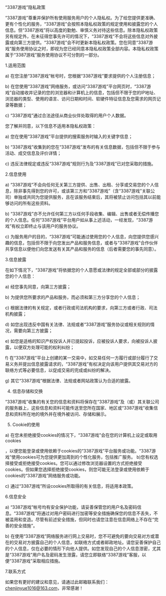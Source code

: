 “3387游戏”隐私政策


“3387游戏”尊重并保护所有使用服务用户的个人隐私权。为了给您提供更准确、更有个性化的服务，“3387游戏”会按照本隐私权政策的规定使用和披露您的个人信息。但“3387游戏”将以高度的勤勉、审慎义务对待这些信息。除本隐私权政策另有规定外，在未征得您事先许可的情况下，“3387游戏”不会将这些信息对外披露或向第三方提供。“3387游戏”会不时更新本隐私权政策。您在同意“3387游戏”服务使用协议之时，即视为您已经同意本隐私权政策全部内容。本隐私权政策属于“3387游戏”服务使用协议不可分割的一部分。

1.适用范围

a) 在您注册“3387游戏”帐号时，您根据“3387游戏”要求提供的个人注册信息；

b) 在您使用“3387游戏”网络服务，或访问“3387游戏”平台网页时，“3387游戏”自动接收并记录的您的浏览器和计算机上的信息，包括但不限于您的IP地址、浏览器的类型、使用的语言、访问日期和时间、软硬件特征信息及您需求的网页记录等数据；

c) “3387游戏”通过合法途径从商业伙伴处取得的用户个人数据。

您了解并同意，以下信息不适用本隐私权政策：

a) 您在使用“3387游戏”平台提供的搜索服务时输入的关键字信息；

b) “3387游戏”收集到的您在“3387游戏”发布的有关信息数据，包括但不限于参与活动、成交信息及评价详情；

c) 违反法律规定或违反“3387游戏”规则行为及“3387游戏”已对您采取的措施。

2.信息使用

a) “3387游戏”不会向任何无关第三方提供、出售、出租、分享或交易您的个人信息，除非事先得到您的许可，或该第三方和“3387游戏”（含“3387游戏”关联公司）单独或共同为您提供服务，且在该服务结束后，其将被禁止访问包括其以前能够访问的所有这些资料。

b) “3387游戏”亦不允许任何第三方以任何手段收集、编辑、出售或者无偿传播您的个人信息。任何“3387游戏”平台用户如从事上述活动，一经发现，“3387游戏”有权立即终止与该用户的服务协议。

c) 为服务用户的目的，“3387游戏”可能通过使用您的个人信息，向您提供您感兴趣的信息，包括但不限于向您发出产品和服务信息，或者与“3387游戏”合作伙伴共享信息以便他们向您发送有关其产品和服务的信息（后者需要您的事先同意）。

3.信息披露

在如下情况下，“3387游戏”将依据您的个人意愿或法律的规定全部或部分的披露您的个人信息：

a) 经您事先同意，向第三方披露；

b) 为提供您所要求的产品和服务，而必须和第三方分享您的个人信息；

c) 根据法律的有关规定，或者行政或司法机构的要求，向第三方或者行政、司法机构披露；

d) 如您出现违反中国有关法律、法规或者“3387游戏”服务协议或相关规则的情况，需要向第三方披露；

e) 如您是适格的知识产权投诉人并已提起投诉，应被投诉人要求，向被投诉人披露，以便双方处理可能的权利纠纷；

f) 在“3387游戏”平台上创建的某一交易中，如交易任何一方履行或部分履行了交易义务并提出信息披露请求的，“3387游戏”有权决定向该用户提供其交易对方的联络方式等必要信息，以促成交易的完成或纠纷的解决。

g) 其它“3387游戏”根据法律、法规或者网站政策认为合适的披露。

4. 信息存储和交换

“3387游戏”收集的有关您的信息和资料将保存在“3387游戏”及（或）其关联公司的服务器上，这些信息和资料可能传送至您所在国家、地区或“3387游戏”收集信息和资料所在地的境外并在境外被访问、存储和展示。

5. Cookie的使用

a) 在您未拒绝接受cookies的情况下，“3387游戏”会在您的计算机上设定或取用cookies

，以便您能登录或使用依赖于cookies的“3387游戏”平台服务或功能。“3387游戏”使用cookies可为您提供更加周到的个性化服务，包括推广服务。  b)您有权选择接受或拒绝接受cookies。您可以通过修改浏览器设置的方式拒绝接受cookies。但如果您选择拒绝接受cookies，则您可能无法登录或使用依赖于cookies的“3387游戏”网络服务或功能。

c) 通过“3387游戏”所设cookies所取得的有关信息，将适用本政策。

6.信息安全

a) “3387游戏”帐号均有安全保护功能，请妥善保管您的用户名及密码信息。“3387游戏”将通过对用户密码进行加密等安全措施确保您的信息不丢失，不被滥用和变造。尽管有前述安全措施，但同时也请您注意在信息网络上不存在“完善的安全措施”。

b) 在使用“3387游戏”网络服务进行网上交易时，您不可避免的要向交易对方或潜在的交易对方披露自己的个人信息，如联络方式或者邮政地址。请您妥善保护自己的个人信息，仅在必要的情形下向他人提供。如您发现自己的个人信息泄密，尤其是“3387游戏”用户名及密码发生泄露，请您立即联络“3387游戏”客服，以便“3387游戏”采取相应措施。

7.联系方式

如果您有更好的建议和意见，请通过此邮箱联系我们：chenjinyue1016@163.com，非常感谢！
